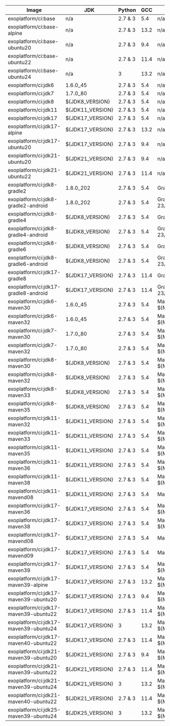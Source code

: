 | Image                                 | JDK       | Python  | GCC  | Build tool                                   | Tests                                                     |
|---------------------------------------|-----------|---------|------|----------------------------------------------|-----------------------------------------------------------|
| exoplatform/ci:base                   | n/a       | 2.7 & 3 | 5.4  | n/a                                          | [goss.yaml](base/tests/goss.yaml)                         |
| exoplatform/ci:base-alpine            | n/a       | 2.7 & 3 | 13.2  | n/a                                          | [goss.yaml](base-alpine/tests/goss.yaml)                  |
| exoplatform/ci:base-ubuntu20          | n/a       | 2.7 & 3 | 9.4  | n/a                                          | [goss.yaml](base-ubuntu20/tests/goss.yaml)                |
| exoplatform/ci:base-ubuntu22          | n/a       | 2.7 & 3 | 11.4  | n/a                                          | [goss.yaml](base-ubuntu22/tests/goss.yaml)                |
| exoplatform/ci:base-ubuntu24          | n/a       | 3       | 13.2  | n/a                                          | [goss.yaml](base-ubuntu24/tests/goss.yaml)                |
| exoplatform/ci:jdk6                   | 1.6.0_45  | 2.7 & 3 | 5.4  | n/a                                          | [goss.yaml](jdk/jdk6/tests/goss.yaml)                     |
| exoplatform/ci:jdk7                   | 1.7.0_80  | 2.7 & 3 | 5.4  | n/a                                          | [goss.yaml](jdk/jdk7/tests/goss.yaml)                     |
| exoplatform/ci:jdk8                   | ${JDK8_VERSION}     | 2.7 & 3 | 5.4  | n/a                                          | [goss.yaml](jdk/jdk8/tests/goss.yaml)                     |
| exoplatform/ci:jdk11                  | ${JDK11_VERSION}        | 2.7 & 3 | 5.4  | n/a                                          | [goss.yaml](jdk/jdk11/tests/goss.yaml)                    |
| exoplatform/ci:jdk17                  | ${JDK17_VERSION}        | 2.7 & 3 | 5.4  | n/a                                          | [goss.yaml](jdk/jdk17/tests/goss.yaml)                    |
| exoplatform/ci:jdk17-alpine           | ${JDK17_VERSION}        | 2.7 & 3 | 13.2  | n/a                                          | [goss.yaml](jdk/jdk17-alpine/tests/goss.yaml)             |
| exoplatform/ci:jdk17-ubuntu20         | ${JDK17_VERSION}        | 2.7 & 3 | 9.4  | n/a                                          | [goss.yaml](jdk/jdk17-ubuntu20/tests/goss.yaml)           |
| exoplatform/ci:jdk21-ubuntu20         | ${JDK21_VERSION}        | 2.7 & 3 | 9.4  | n/a                                          | [goss.yaml](jdk/jdk21-ubuntu20/tests/goss.yaml)              |
| exoplatform/ci:jdk21-ubuntu22         | ${JDK21_VERSION}        | 2.7 & 3 | 11.4 | n/a                                          | [goss.yaml](jdk/jdk21-ubuntu22/tests/goss.yaml)              |
| exoplatform/ci:jdk8-gradle2           | 1.8.0_202 | 2.7 & 3 | 5.4  | Gradle 2.14                                  | [goss.yaml](jdk/jdk8-gradle2/tests/goss.yaml)             |
| exoplatform/ci:jdk8-gradle2-android   | 1.8.0_202 | 2.7 & 3 | 5.4  | Gradle 2.14 / Android 23/24                  | [goss.yaml](gradle/jdk8-gradle2-android/tests/goss.yaml)  |
| exoplatform/ci:jdk8-gradle4           | ${JDK8_VERSION}     | 2.7 & 3 | 5.4  | Gradle 4.1                                   | [goss.yaml](jdk/jdk8-gradle4/tests/goss.yaml)             |
| exoplatform/ci:jdk8-gradle4-android   | ${JDK8_VERSION}     | 2.7 & 3 | 5.4  | Gradle 4.1 / Android 23/24/25/26/27          | [goss.yaml](gradle/jdk8-gradle4-android/tests/goss.yaml)  |
| exoplatform/ci:jdk8-gradle6           | ${JDK8_VERSION}     | 2.7 & 3 | 5.4  | Gradle 6.1                                   | [goss.yaml](jdk/jdk8-gradle6/tests/goss.yaml)             |
| exoplatform/ci:jdk8-gradle6-android   | ${JDK8_VERSION}     | 2.7 & 3 | 5.4  | Gradle 6.1 / Android 23/24/25/26/27          | [goss.yaml](gradle/jdk8-gradle6-android/tests/goss.yaml)  |
| exoplatform/ci:jdk17-gradle8          | ${JDK17_VERSION}        | 2.7 & 3 | 11.4 | Gradle 8.7                                   | [goss.yaml](jdk/jdk17-gradle8/tests/goss.yaml)            |
| exoplatform/ci:jdk17-gradle8-android  | ${JDK17_VERSION}        | 2.7 & 3 | 11.4 | Gradle 8.7 / Android 23/24/25/26/27/28/29/33 | [goss.yaml](gradle/jdk17-gradle8-android/tests/goss.yaml) |
| exoplatform/ci:jdk6-maven30           | 1.6.0_45  | 2.7 & 3 | 5.4  | Maven ${MVN30_VERSION}                                 | [goss.yaml](maven/jdk6-maven30/tests/goss.yaml)           |
| exoplatform/ci:jdk6-maven32           | 1.6.0_45  | 2.7 & 3 | 5.4  | Maven ${MVN32_VERSION}                                  | [goss.yaml](maven/jdk6-maven32/tests/goss.yaml)           |
| exoplatform/ci:jdk7-maven30           | 1.7.0_80  | 2.7 & 3 | 5.4  | Maven ${MVN30_VERSION}                                 | [goss.yaml](maven/jdk7-maven30/tests/goss.yaml)           |
| exoplatform/ci:jdk7-maven32           | 1.7.0_80  | 2.7 & 3 | 5.4  | Maven ${MVN32_VERSION}                                  | [goss.yaml](maven/jdk7-maven32/tests/goss.yaml)           |
| exoplatform/ci:jdk8-maven30           | ${JDK8_VERSION}     | 2.7 & 3 | 5.4  | Maven ${MVN30_VERSION}                                 | [goss.yaml](maven/jdk8-maven30/tests/goss.yaml)           |
| exoplatform/ci:jdk8-maven32           | ${JDK8_VERSION}     | 2.7 & 3 | 5.4  | Maven ${MVN32_VERSION}                                  | [goss.yaml](maven/jdk8-maven32/tests/goss.yaml)           |
| exoplatform/ci:jdk8-maven33           | ${JDK8_VERSION}     | 2.7 & 3 | 5.4  | Maven ${MVN33_VERSION}                                  | [goss.yaml](maven/jdk8-maven33/tests/goss.yaml)           |
| exoplatform/ci:jdk8-maven35           | ${JDK8_VERSION}     | 2.7 & 3 | 5.4  | Maven ${MVN35_VERSION}                                  | [goss.yaml](maven/jdk8-maven35/tests/goss.yaml)           |
| exoplatform/ci:jdk11-maven32          | ${JDK11_VERSION}        | 2.7 & 3 | 5.4  | Maven ${MVN32_VERSION}                                  | [goss.yaml](maven/jdk11-maven32/tests/goss.yaml)          |
| exoplatform/ci:jdk11-maven33          | ${JDK11_VERSION}        | 2.7 & 3 | 5.4  | Maven ${MVN33_VERSION}                                  | [goss.yaml](maven/jdk11-maven33/tests/goss.yaml)          |
| exoplatform/ci:jdk11-maven35          | ${JDK11_VERSION}        | 2.7 & 3 | 5.4  | Maven ${MVN35_VERSION}                                  | [goss.yaml](maven/jdk11-maven35/tests/goss.yaml)          |
| exoplatform/ci:jdk11-maven36          | ${JDK11_VERSION}        | 2.7 & 3 | 5.4  | Maven ${MVN36_VERSION}                                  | [goss.yaml](maven/jdk11-maven36/tests/goss.yaml)          |
| exoplatform/ci:jdk11-maven38          | ${JDK11_VERSION}        | 2.7 & 3 | 5.4  | Maven ${MVN38_VERSION}                                  | [goss.yaml](maven/jdk11-maven38/tests/goss.yaml)          |
| exoplatform/ci:jdk11-mavend08         | ${JDK11_VERSION}        | 2.7 & 3 | 5.4  | Mavend 0.8.2                                 | [goss.yaml](mavend/jdk11-mavend08/tests/goss.yaml)        |
| exoplatform/ci:jdk17-maven36          | ${JDK17_VERSION}        | 2.7 & 3 | 5.4  | Maven ${MVN36_VERSION}                                  | [goss.yaml](maven/jdk17-maven36/tests/goss.yaml)          |
| exoplatform/ci:jdk17-maven38          | ${JDK17_VERSION}        | 2.7 & 3 | 5.4  | Maven ${MVN38_VERSION}                                  | [goss.yaml](maven/jdk17-maven38/tests/goss.yaml)          |
| exoplatform/ci:jdk17-mavend08         | ${JDK17_VERSION}        | 2.7 & 3 | 5.4  | Mavend 0.8.2                                 | [goss.yaml](mavend/jdk17-mavend08/tests/goss.yaml)        |
| exoplatform/ci:jdk17-mavend09         | ${JDK17_VERSION}        | 2.7 & 3 | 5.4  | Mavend 0.9.0                                 | [goss.yaml](mavend/jdk17-mavend09/tests/goss.yaml)        |
| exoplatform/ci:jdk17-maven39          | ${JDK17_VERSION}        | 2.7 & 3 | 5.4  | Maven ${MVN39_VERSION}                                  | [goss.yaml](maven/jdk17-maven39/tests/goss.yaml)          |
| exoplatform/ci:jdk17-maven39-alpine   | ${JDK17_VERSION}        | 2.7 & 3 | 13.2 | Maven ${MVN39_VERSION}                                  | [goss.yaml](maven/jdk17-maven39-alpine/tests/goss.yaml)   |
| exoplatform/ci:jdk17-maven39-ubuntu20 | ${JDK17_VERSION}        | 2.7 & 3 | 9.4  | Maven ${MVN39_VERSION}                                  | [goss.yaml](maven/jdk17-maven39-ubuntu20/tests/goss.yaml) |
| exoplatform/ci:jdk17-maven39-ubuntu22 | ${JDK17_VERSION}        | 2.7 & 3 | 11.4 | Maven ${MVN39_VERSION}                                  | [goss.yaml](maven/jdk17-maven39-ubuntu22/tests/goss.yaml) |
| exoplatform/ci:jdk17-maven39-ubuntu24 | ${JDK17_VERSION}        | 3       | 13.2 | Maven ${MVN39_VERSION}                                  | [goss.yaml](maven/jdk17-maven39-ubuntu24/tests/goss.yaml) |
| exoplatform/ci:jdk17-maven40-ubuntu22 | ${JDK17_VERSION}        | 2.7 & 3 | 11.4 | Maven ${MVN40_VERSION}                           | [goss.yaml](maven/jdk17-maven40-ubuntu22/tests/goss.yaml) |
| exoplatform/ci:jdk21-maven39-ubuntu20 | ${JDK21_VERSION}        | 2.7 & 3 | 9.4  | Maven ${MVN39_VERSION}                                  | [goss.yaml](maven/jdk21-maven39-ubuntu20/tests/goss.yaml) |
| exoplatform/ci:jdk21-maven39-ubuntu22 | ${JDK21_VERSION}        | 2.7 & 3 | 11.4 | Maven ${MVN39_VERSION}                                  | [goss.yaml](maven/jdk21-maven39-ubuntu22/tests/goss.yaml) |
| exoplatform/ci:jdk21-maven39-ubuntu24 | ${JDK21_VERSION}        | 3       | 13.2 | Maven ${MVN39_VERSION}                                  | [goss.yaml](maven/jdk21-maven39-ubuntu24/tests/goss.yaml) |
| exoplatform/ci:jdk21-maven40-ubuntu22 | ${JDK21_VERSION}        | 2.7 & 3 | 11.4 | Maven ${MVN40_VERSION}                           | [goss.yaml](maven/jdk21-maven40-ubuntu22/tests/goss.yaml) |
| exoplatform/ci:jdk25-maven39-ubuntu24 | ${JDK25_VERSION}        | 3       | 13.2 | Maven ${MVN39_VERSION}                                  | [goss.yaml](maven/jdk25-maven39-ubuntu24/tests/goss.yaml) |